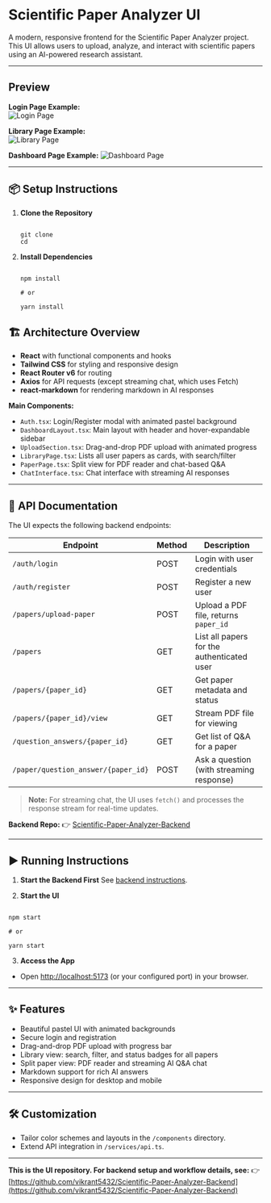 # Scientific Paper Analyzer UI

A modern, responsive frontend for the Scientific Paper Analyzer project. This UI allows users to upload, analyze, and interact with scientific papers using an AI-powered research assistant.

---

## Preview

**Login Page Example:**  
![Login Page](https://github-production-user-asset-6210df.s3.amazonaws.com/42002633/459368563-1214d6cc-5020-444c-96a8-050381f80dc2.png?X-Amz-Algorithm=AWS4-HMAC-SHA256&X-Amz-Credential=AKIAVCODYLSA53PQK4ZA%2F20250626%2Fus-east-1%2Fs3%2Faws4_request&X-Amz-Date=20250626T103817Z&X-Amz-Expires=300&X-Amz-Signature=b16e371047eaf78554d24bd63eeea82c75a46a5cdd8aa14025c320837110f155&X-Amz-SignedHeaders=host)

**Library Page Example:**  
![Library Page](https://github-production-user-asset-6210df.s3.amazonaws.com/42002633/459369126-a858dfe5-4ac5-49cb-a8b9-9d55b55adf3a.png?X-Amz-Algorithm=AWS4-HMAC-SHA256&X-Amz-Credential=AKIAVCODYLSA53PQK4ZA%2F20250626%2Fus-east-1%2Fs3%2Faws4_request&X-Amz-Date=20250626T103800Z&X-Amz-Expires=300&X-Amz-Signature=4766eecbed46f4d3adc83d81f07f9c8a3b1c3cbbb1e5444d6217c1055d0cd092&X-Amz-SignedHeaders=host)

**Dashboard Page Example:**
![Dashboard Page](https://github-production-user-asset-6210df.s3.amazonaws.com/42002633/459369735-7074197c-c825-4740-955f-99994cd73331.png?X-Amz-Algorithm=AWS4-HMAC-SHA256&X-Amz-Credential=AKIAVCODYLSA53PQK4ZA%2F20250626%2Fus-east-1%2Fs3%2Faws4_request&X-Amz-Date=20250626T103927Z&X-Amz-Expires=300&X-Amz-Signature=856d1b0a98307c849374b390d47079f53a2281e8800e858f3222993d135d303e&X-Amz-SignedHeaders=host)

---

## 📦 Setup Instructions

1. **Clone the Repository**

   ```

   git clone
   cd

   ```

2. **Install Dependencies**

   ```

   npm install

   # or

   yarn install

   ```

## 🏗️ Architecture Overview

- **React** with functional components and hooks
- **Tailwind CSS** for styling and responsive design
- **React Router v6** for routing
- **Axios** for API requests (except streaming chat, which uses Fetch)
- **react-markdown** for rendering markdown in AI responses

**Main Components:**

- `Auth.tsx`: Login/Register modal with animated pastel background
- `DashboardLayout.tsx`: Main layout with header and hover-expandable sidebar
- `UploadSection.tsx`: Drag-and-drop PDF upload with animated progress
- `LibraryPage.tsx`: Lists all user papers as cards, with search/filter
- `PaperPage.tsx`: Split view for PDF reader and chat-based Q&A
- `ChatInterface.tsx`: Chat interface with streaming AI responses

---

## 📝 API Documentation

The UI expects the following backend endpoints:

| Endpoint                            | Method | Description                                |
| ----------------------------------- | ------ | ------------------------------------------ |
| `/auth/login`                       | POST   | Login with user credentials                |
| `/auth/register`                    | POST   | Register a new user                        |
| `/papers/upload-paper`              | POST   | Upload a PDF file, returns `paper_id`      |
| `/papers`                           | GET    | List all papers for the authenticated user |
| `/papers/{paper_id}`                | GET    | Get paper metadata and status              |
| `/papers/{paper_id}/view`           | GET    | Stream PDF file for viewing                |
| `/question_answers/{paper_id}`      | GET    | Get list of Q&A for a paper                |
| `/paper/question_answer/{paper_id}` | POST   | Ask a question (with streaming response)   |

> **Note:** For streaming chat, the UI uses `fetch()` and processes the response stream for real-time updates.

**Backend Repo:**
👉 [Scientific-Paper-Analyzer-Backend](https://github.com/vikrant5432/Scientific-Paper-Analyzer-Backend)

---

## ▶️ Running Instructions

1. **Start the Backend First**
   See [backend instructions](https://github.com/vikrant5432/Scientific-Paper-Analyzer-Backend).

2. **Start the UI**

```

npm start

# or

yarn start

```

3. **Access the App**

- Open [http://localhost:5173](http://localhost:5173) (or your configured port) in your browser.

---

## ✨ Features

- Beautiful pastel UI with animated backgrounds
- Secure login and registration
- Drag-and-drop PDF upload with progress bar
- Library view: search, filter, and status badges for all papers
- Split paper view: PDF reader and streaming AI Q&A chat
- Markdown support for rich AI answers
- Responsive design for desktop and mobile

---

## 🛠️ Customization

- Tailor color schemes and layouts in the `/components` directory.
- Extend API integration in `/services/api.ts`.

---

**This is the UI repository. For backend setup and workflow details, see:**
👉 [https://github.com/vikrant5432/Scientific-Paper-Analyzer-Backend](https://github.com/vikrant5432/Scientific-Paper-Analyzer-Backend)
